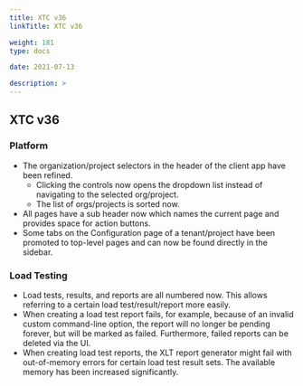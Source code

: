 ```yaml
---
title: XTC v36
linkTitle: XTC v36

weight: 181
type: docs

date: 2021-07-13

description: >
---
```


## XTC v36

### Platform
- The organization/project selectors in the header of the client app have been refined.
    - Clicking the controls now opens the dropdown list instead of navigating to the selected org/project.
    - The list of orgs/projects is sorted now.
- All pages have a sub header now which names the current page and provides space for action buttons.
- Some tabs on the Configuration page of a tenant/project have been promoted to top-level pages and can now be found directly in the sidebar.
### Load Testing
- Load tests, results, and reports are all numbered now. This allows referring to a certain load test/result/report more easily.
- When creating a load test report fails, for example, because of an invalid custom command-line option, the report will no longer be pending forever, but will be marked as failed. Furthermore, failed reports can be deleted via the UI.
- When creating load test reports, the XLT report generator might fail with out-of-memory errors for certain load test result sets. The available memory has been increased significantly.
